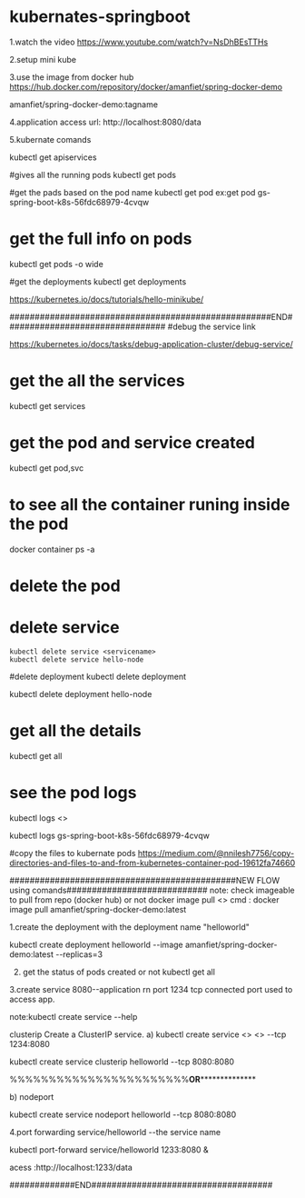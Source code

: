 # kubernates-springboot

1.watch the video
https://www.youtube.com/watch?v=NsDhBEsTTHs

2.setup mini kube

3.use the image from docker hub https://hub.docker.com/repository/docker/amanfiet/spring-docker-demo

amanfiet/spring-docker-demo:tagname

4.application access url:
http://localhost:8080/data

5.kubernate comands


kubectl get apiservices


#gives all the running pods
kubectl get pods

#get the pads based on the pod name
kubectl get pod <podname>
ex:get pod gs-spring-boot-k8s-56fdc68979-4cvqw
  
 # get the full info on pods
  kubectl get pods  -o wide
  
#get the deployments
  kubectl get deployments

  https://kubernetes.io/docs/tutorials/hello-minikube/
  
  ####################################################END################################
 #debug the service  link 
  
  https://kubernetes.io/docs/tasks/debug-application-cluster/debug-service/
  
  
  # get the all the services
  kubectl get services

  # get the pod and service created
  kubectl get pod,svc

  # to see all the container runing inside the pod
  docker container ps -a 
  
  # delete the pod
  
  
  # delete service
    kubectl delete service <servicename>
    kubectl delete service hello-node


  
  #delete deployment
kubectl delete deployment <deploymentname>
  
  kubectl delete deployment hello-node

  
# get all the details
  kubectl get all
  
 # see the pod logs 
  kubectl logs <<podname>>
  
  kubectl logs gs-spring-boot-k8s-56fdc68979-4cvqw
  
  #copy the files to kubernate pods
  https://medium.com/@nnilesh7756/copy-directories-and-files-to-and-from-kubernetes-container-pod-19612fa74660
  
  
  
  #############################################NEW FLOW   using comands############################
  note: check imageable to pull from repo (docker hub) or not
  docker image pull <<image name>>
  cmd  :  docker image pull amanfiet/spring-docker-demo:latest
  
  
  
  1.create the deployment with the deployment name "helloworld"
  
  kubectl create deployment helloworld --image amanfiet/spring-docker-demo:latest --replicas=3
  
  2. get the status of pods created or not
  kubectl get all
  
  
  3.create service 
   8080--application rn port
   1234 tcp connected port used to access app.
  
  note:kubectl create service --help
  
  clusterip    Create a ClusterIP service.
  a) 
    kubectl create service <<serviceName>> <<deploymentName>> --tcp 1234:8080
  
  kubectl create service clusterip helloworld --tcp 8080:8080
  
  %%%%%%%%%%%%%%%%%%%%%%%********OR**********************
  
  b) nodeport
  
  kubectl create service nodeport helloworld --tcp 8080:8080
  
  
  4.port forwarding 
  service/helloworld --the service name
  
  kubectl port-forward service/helloworld 1233:8080 &
  
  acess :http://localhost:1233/data
  
  
  
  #############END####################################
  
